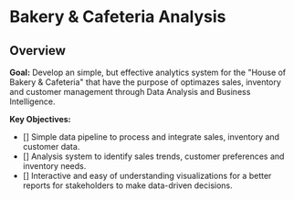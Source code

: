 # Bakery & Cafeteria Analysis

## Overview

**Goal:** Develop an simple, but effective analytics system for the "House of Bakery & Cafeteria" that have the purpose of optimazes sales, inventory and customer management through Data Analysis and Business Intelligence.

**Key Objectives:**
- [] Simple data pipeline to process and integrate sales, inventory and customer data.
- [] Analysis system to identify sales trends, customer preferences and inventory needs.
- [] Interactive and easy of understanding visualizations for a better reports for stakeholders to make data-driven decisions.